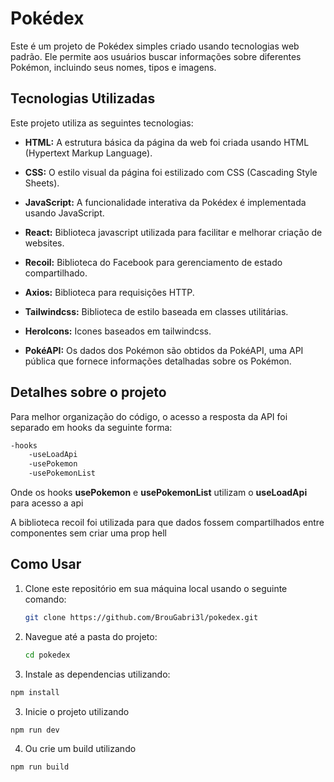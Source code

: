 # Pokédex

Este é um projeto de Pokédex simples criado usando tecnologias web padrão. Ele permite aos usuários buscar informações sobre diferentes Pokémon, incluindo seus nomes, tipos e imagens.

## Tecnologias Utilizadas

Este projeto utiliza as seguintes tecnologias:

- **HTML:** A estrutura básica da página da web foi criada usando HTML (Hypertext Markup Language).

- **CSS:** O estilo visual da página foi estilizado com CSS (Cascading Style Sheets).

- **JavaScript:** A funcionalidade interativa da Pokédex é implementada usando JavaScript.

- **React:** Biblioteca javascript utilizada para facilitar e melhorar criação de websites.

- **Recoil:** Biblioteca do Facebook para gerenciamento de estado compartilhado.

- **Axios:** Biblioteca para requisições HTTP.

- **Tailwindcss:** Biblioteca de estilo baseada em classes utilitárias.

- **HeroIcons:** Icones baseados em tailwindcss.

- **PokéAPI:** Os dados dos Pokémon são obtidos da PokéAPI, uma API pública que fornece informações detalhadas sobre os Pokémon.

## Detalhes sobre o projeto

Para melhor organização do código, o acesso a resposta da API foi separado em hooks da seguinte forma:

```bash
-hooks
    -useLoadApi
    -usePokemon
    -usePokemonList
```

Onde os hooks **usePokemon** e **usePokemonList** utilizam o **useLoadApi** para acesso a api

A biblioteca recoil foi utilizada para que dados fossem compartilhados entre componentes sem criar uma prop hell

## Como Usar

1. Clone este repositório em sua máquina local usando o seguinte comando:

   ```bash
   git clone https://github.com/BrouGabri3l/pokedex.git
   ```

2. Navegue até a pasta do projeto:

   ```bash
   cd pokedex
   ```

3. Instale as dependencias utilizando:

```bash
npm install
```

3. Inicie o projeto utilizando

```bash
npm run dev
```

4. Ou crie um build utilizando

```bash
npm run build
```
